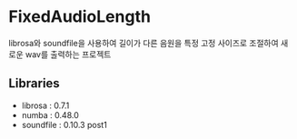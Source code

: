 # FixedAudioLength

librosa와 soundfile을 사용하여 길이가 다른 음원을 특정 고정 사이즈로 조절하여 새로운 wav를 출력하는 프로젝트

## Libraries
- librosa : 0.7.1
- numba : 0.48.0
- soundfile : 0.10.3 post1
